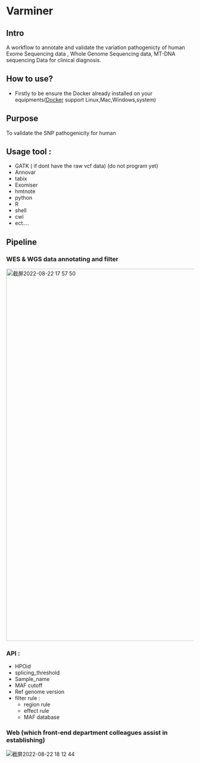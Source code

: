 # Varminer
## Intro
A workflow to annotate and validate the variation pathogenicty of human Exome Sequencing data , Whole Genome Sequencing data, MT-DNA sequencing Data for clinical diagnosis.
## How to use?
 * Firstly to be ensure the Docker already installed on your equipments([Docker](https://www.docker.com) support Linux,Mac,Windows,system)
## Purpose
To validate the SNP pathogenicity for human 
## Usage tool :
 * GATK ( if dont have the raw vcf data) (do not program yet)
 * Annovar
 * tabix
 * Exomiser
 * hmtnote
 * python
 * R
 * shell
 * cwl
 * ect....
## Pipeline 
  ### WES & WGS data annotating and filter
  <img width="996" alt="截屏2022-08-22 17 57 50" src="https://user-images.githubusercontent.com/53446971/185894488-ef6bcffb-e008-4b70-9472-86e0bfc6b111.png">
  
### API :
   * HPOid
   * splicing_threshold
   * Sample_name
   * MAF cutoff
   * Ref genome version
   * filter rule :
      * region rule
      * effect rule
      * MAF database
### Web (which front-end department colleagues assist in establishing)
![截屏2022-08-22 18 12 44](https://user-images.githubusercontent.com/53446971/185897662-ef26ba97-a929-4e99-a2d9-ba31e3a1234f.png)




